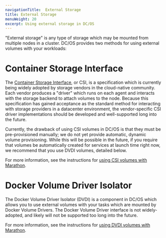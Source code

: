 ```yaml
---
navigationTitle:  External Storage
title: External Storage
menuWeight: 20
excerpt: Using external storage in DC/OS
---
```


"External storage" is any type of storage which may be mounted from multiple nodes in a cluster. DC/OS provides two methods for using external volumes with your workloads:

# Container Storage Interface

The [Container Storage Interface](https://github.com/container-storage-interface/spec/blob/master/spec.md), or CSI, is a specification which is currently being widely adopted by storage vendors in the cloud-native community. Each vendor produces a "driver" which runs on each agent and interacts with the storage backend to attach volumes to the node. Because this specification has gained acceptance as the standard method for interacting with storage providers in a datacenter environment, the vendor-specific CSI driver implementations should be developed and well-supported long into the future.

Currently, the drawback of using CSI volumes in DC/OS is that they must be pre-provisioned manually; we do not yet provide automatic, dynamic volume provisioning. While this will be possible in the future, if you require that volumes be automatically created for services at launch time right now, we recommend that you use DVDI volumes, detailed below.

For more information, see the instructions for [using CSI volumes with Marathon](/mesosphere/dcos/2.2/storage/csi/).

# Docker Volume Driver Isolator

The Docker Volume Driver Isolator (DVDI) is a component in DC/OS which allows you to use external volumes with your tasks which are mounted by Docker Volume Drivers. The Docker Volume Driver interface is not widely-adopted, and likely will not be supported too long into the future.

For more information, see the instructions for [using DVDI volumes with Marathon](/mesosphere/dcos/2.2/storage/dvdi/).
